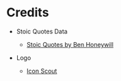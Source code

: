 Credits
=======
  
  - Stoic Quotes Data
    * [Stoic Quotes by Ben Honeywill](https://github.com/benhoneywill/stoic-quotes)

  - Logo
    * [Icon Scout](https://iconscout.com/icon/plato-1617311)